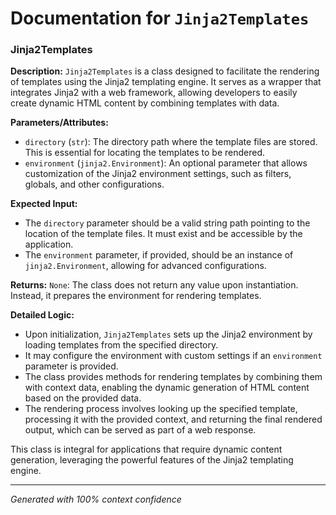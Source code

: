 # Documentation for `Jinja2Templates`

### Jinja2Templates

**Description:**
`Jinja2Templates` is a class designed to facilitate the rendering of templates using the Jinja2 templating engine. It serves as a wrapper that integrates Jinja2 with a web framework, allowing developers to easily create dynamic HTML content by combining templates with data.

**Parameters/Attributes:**
- `directory` (`str`): The directory path where the template files are stored. This is essential for locating the templates to be rendered.
- `environment` (`jinja2.Environment`): An optional parameter that allows customization of the Jinja2 environment settings, such as filters, globals, and other configurations.

**Expected Input:**
- The `directory` parameter should be a valid string path pointing to the location of the template files. It must exist and be accessible by the application.
- The `environment` parameter, if provided, should be an instance of `jinja2.Environment`, allowing for advanced configurations.

**Returns:**
`None`: The class does not return any value upon instantiation. Instead, it prepares the environment for rendering templates.

**Detailed Logic:**
- Upon initialization, `Jinja2Templates` sets up the Jinja2 environment by loading templates from the specified directory.
- It may configure the environment with custom settings if an `environment` parameter is provided.
- The class provides methods for rendering templates by combining them with context data, enabling the dynamic generation of HTML content based on the provided data.
- The rendering process involves looking up the specified template, processing it with the provided context, and returning the final rendered output, which can be served as part of a web response. 

This class is integral for applications that require dynamic content generation, leveraging the powerful features of the Jinja2 templating engine.

---
*Generated with 100% context confidence*
